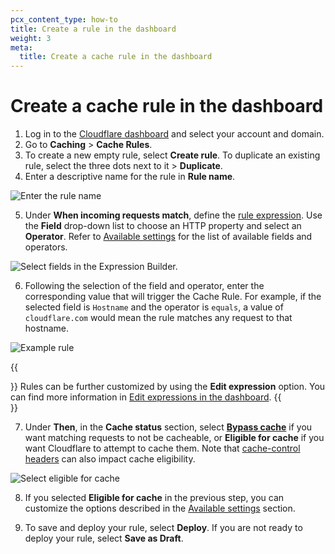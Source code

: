 ```yaml
---
pcx_content_type: how-to
title: Create a rule in the dashboard
weight: 3
meta:
  title: Create a cache rule in the dashboard
---
```


# Create a cache rule in the dashboard

1. Log in to the [Cloudflare dashboard](https://dash.cloudflare.com/) and select your account and domain.
2. Go to **Caching** > **Cache Rules**.
3. To create a new empty rule, select **Create rule**. To duplicate an existing rule, select the three dots next to it > **Duplicate**.
4. Enter a descriptive name for the rule in **Rule name**.

<div class="medium-img">

![Enter the rule name](/images/cache/name-cache-rule.png)

</div>

5. Under **When incoming requests match**, define the [rule expression](/ruleset-engine/rules-language/expressions/edit-expressions/#expression-builder). Use the **Field** drop-down list to choose an HTTP property and select an **Operator**. Refer to [Available settings](/cache/how-to/cache-rules/settings/) for the list of available fields and operators.

<div class="medium-img">

![Select fields in the Expression Builder.](/images/cache/select-fields.png)

</div>

6. Following the selection of the field and operator, enter the corresponding value that will trigger the Cache Rule. For example, if the selected field is `Hostname` and the operator is `equals`, a value of `cloudflare.com` would mean the rule matches any request to that hostname.

<div class="medium-img">

![Example rule](/images/cache/example-rule.png)

</div>

{{<Aside type="note">}}
Rules can be further customized by using the **Edit expression** option. You can find more information in [Edit expressions in the dashboard](/ruleset-engine/rules-language/expressions/edit-expressions/).
{{</Aside>}}

7. Under **Then**, in the **Cache status** section, select **[Bypass cache](/cache/how-to/cache-rules/settings/#bypass-cache)** if you want matching requests to not be cacheable, or **Eligible for cache** if you want Cloudflare to attempt to cache them. Note that [cache-control headers](/cache/concepts/cache-control/) can also impact cache eligibility.

<div class="medium-img">

![Select eligible for cache](/images/cache/eligible-for-cache.png)

</div>

8. If you selected **Eligible for cache** in the previous step, you can customize the options described in the [Available settings](/cache/how-to/cache-rules/settings/) section.

9. To save and deploy your rule, select **Deploy**. If you are not ready to deploy your rule, select **Save as Draft**.